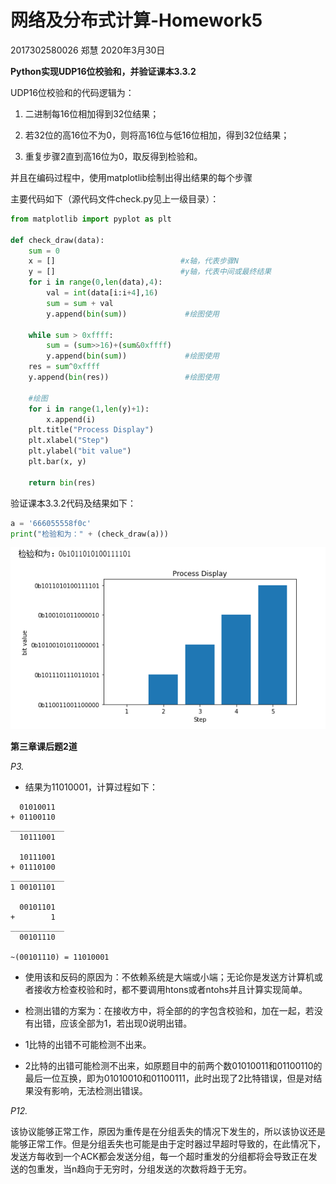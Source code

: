 # 网络及分布式计算-Homework5

2017302580026 郑慧                          2020年3月30日

**Python实现UDP16位校验和，并验证课本3.3.2**

UDP16位校验和的代码逻辑为：

1. 二进制每16位相加得到32位结果；

2. 若32位的高16位不为0，则将高16位与低16位相加，得到32位结果；
3. 重复步骤2直到高16位为0，取反得到检验和。

并且在编码过程中，使用matplotlib绘制出得出结果的每个步骤

主要代码如下（源代码文件check.py见上一级目录）：

```python
from matplotlib import pyplot as plt 

def check_draw(data):
    sum = 0
    x = []                            #x轴，代表步骤N
    y = []                            #y轴，代表中间或最终结果
    for i in range(0,len(data),4):
        val = int(data[i:i+4],16)
        sum = sum + val
        y.append(bin(sum))             #绘图使用
        
    while sum > 0xffff:
        sum = (sum>>16)+(sum&0xffff)
        y.append(bin(sum))             #绘图使用
    res = sum^0xffff
    y.append(bin(res))                 #绘图使用
   
    #绘图
    for i in range(1,len(y)+1):
        x.append(i)
    plt.title("Process Display") 
    plt.xlabel("Step") 
    plt.ylabel("bit value")
    plt.bar(x, y)
    
    return bin(res)
```

验证课本3.3.2代码及结果如下：

```python
a = '666055558f0c'
print("检验和为：" + (check_draw(a)))
```

![image-20200331150146500](2017302580026-Homework5.assets/image-20200331150146500.png)



**第三章课后题2道**

*P3.*

* 结果为11010001，计算过程如下：

```
  01010011
+ 01100110
____________
  10111001
  
  10111001
+ 01110100
____________
1 00101101
 
  00101101
+        1
____________
  00101110 
  
~(00101110) = 11010001
```

* 使用该和反码的原因为：不依赖系统是大端或小端；无论你是发送方计算机或者接收方检查校验和时，都不要调用htons或者ntohs并且计算实现简单。

* 检测出错的方案为：在接收方中，将全部的的字包含校验和，加在一起，若没有出错，应该全部为1，若出现0说明出错。 

* 1比特的出错不可能检测不出来。
* 2比特的出错可能检测不出来，如原题目中的前两个数01010011和01100110的最后一位互换，即为01010010和01100111，此时出现了2比特错误，但是对结果没有影响，无法检测出错误。



*P12.*

该协议能够正常工作，原因为重传是在分组丢失的情况下发生的，所以该协议还是能够正常工作。但是分组丢失也可能是由于定时器过早超时导致的，在此情况下，发送方每收到一个ACK都会发送分组，每一个超时重发的分组都将会导致正在发送的包重发，当n趋向于无穷时，分组发送的次数将趋于无穷。